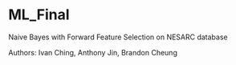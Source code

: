 # ML_Final
Naive Bayes with Forward Feature Selection on NESARC database

Authors: Ivan Ching, Anthony Jin, Brandon Cheung
